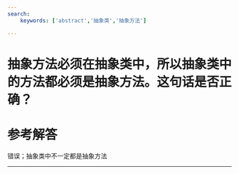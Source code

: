 ```yaml
---
search:
    keywords: ['abstract','抽象类','抽象方法']

---
```



# 抽象方法必须在抽象类中，所以抽象类中的方法都必须是抽象方法。这句话是否正确？

# 参考解答

错误；抽象类中不一定都是抽象方法

---